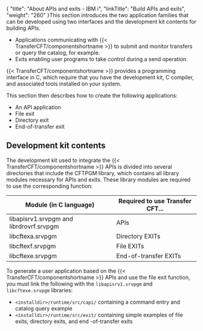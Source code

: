 {
    "title": "About  APIs and exits - IBM i",
    "linkTitle": "Build APIs and exits",
    "weight": "260"
}This section introduces the two application families that can be developed using
two interfaces and the development kit contents for building APIs.

-   Applications communicating
    with {{< TransferCFT/componentshortname >}} to submit and monitor transfers or query the catalog,
    for example.
-   Exits enabling
    user programs to take control during a send operation.

{{< TransferCFT/componentshortname  >}} provides a programming interface in C, which require that you have the development kit, C compiler, and associated tools installed on your system.

This section then describes how to
create the following applications:

-   An API
    application
-   File exit
-   Directory
    exit
-   End-of-transfer exit

<span id="Development_kit_contents"></span>

## Development kit contents

The development kit used to integrate the {{< TransferCFT/componentshortname  >}} APIs is divided
into several directories that include the CFTPGM library, which contains all library modules necessary for APIs and exits. These library modules are required to use the corresponding function:

<table>
   <thead>
      <tr>
<th class="TableStyle-SynchTableStyle_interop-HeadE-Column1-Header1">Module (in C language)         </th>
<th class="TableStyle-SynchTableStyle_interop-HeadD-Column1-Header1">Required to use Transfer CFT...         </th>
      </tr>
   </thead>
   <tbody>
      <tr>
         <td>libapisrv1.srvpgm and librdrovrf.srvpgm         </td>
         <td>APIs         </td>
      </tr>
      <tr>
         <td>libcftexa.srvpgm         </td>
         <td>Directory EXITs         </td>
      </tr>
      <tr>
         <td>libcftexf.srvpgm         </td>
         <td>File EXITs         </td>
      </tr>
      <tr>
         <td>libcftexe.srvpgm         </td>
         <td>End-of-transfer EXITs         </td>
      </tr>
   </tbody>
</table>

To generate a user application based on the {{< TransferCFT/componentshortname  >}} APIs and use
the file exit function, you must link the following with the `libapisrv1.srvpgm` and `libcftexe.srvpgm` libraries:

-   `<installdir>/runtime/src/capi/` containing
    a command entry and catalog query example
-   `<installdir>/runtime/src/exit/` containing
    simple examples of file exits, directory exits, and end
    -of-transfer exits
